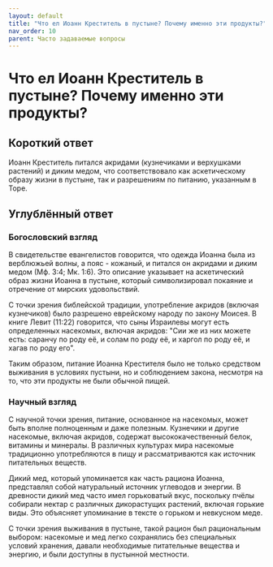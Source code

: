 ```yaml
---
layout: default
title: "Что ел Иоанн Креститель в пустыне? Почему именно эти продукты?"
nav_order: 10
parent: Часто задаваемые вопросы
---
```


# Что ел Иоанн Креститель в пустыне? Почему именно эти продукты?

## Короткий ответ

Иоанн Креститель питался акридами (кузнечиками и верхушками растений) и диким медом, что соответствовало как аскетическому образу жизни в пустыне, так и разрешениям по питанию, указанным в Торе.

## Углублённый ответ

### Богословский взгляд

В свидетельстве евангелистов говорится, что одежда Иоанна была из верблюжьей волны, а пояс - кожаный, и питался он акридами и диким медом (Мф. 3:4; Мк. 1:6). Это описание указывает на аскетический образ жизни Иоанна в пустыне, который символизировал покаяние и отречение от мирских удовольствий.

С точки зрения библейской традиции, употребление акридов (включая кузнечиков) было разрешено еврейскому народу по закону Моисея. В книге Левит (11:22) говорится, что сыны Израилевы могут есть определенных насекомых, включая акридов: "Сии же из них можете есть: саранчу по роду её, и солам по роду её, и харгол по роду её, и хагав по роду его". 

Таким образом, питание Иоанна Крестителя было не только средством выживания в условиях пустыни, но и соблюдением закона, несмотря на то, что эти продукты не были обычной пищей.

### Научный взгляд

С научной точки зрения, питание, основанное на насекомых, может быть вполне полноценным и даже полезным. Кузнечики и другие насекомые, включая акридов, содержат высококачественный белок, витамины и минералы. В различных культурах мира насекомые традиционно употребляются в пищу и рассматриваются как источник питательных веществ.

Дикий мед, который упоминается как часть рациона Иоанна, представлял собой натуральный источник углеводов и энергии. В древности дикий мед часто имел горьковатый вкус, поскольку пчёлы собирали нектар с различных дикорастущих растений, включая горькие виды. Это объясняет упоминание в тексте о горьком и невкусном меде.

С точки зрения выживания в пустыне, такой рацион был рациональным выбором: насекомые и мед легко сохранялись без специальных условий хранения, давали необходимые питательные вещества и энергию, и были доступны в пустынной местности.